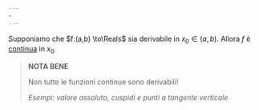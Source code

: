 ```yaml
---
~
---
```

Supponiamo che $f:(a,b) \to\Reals$ sia derivabile in $x_0\in (a,b)$. Allora $f$ è [continua](Funzioni%20continue.md) in $x_0$

> **NOTA BENE**
> 
> Non tutte le funzioni continue sono derivabili!
>
>*Esempi: valore assoluto, cuspidi e punti a tangente verticale*

